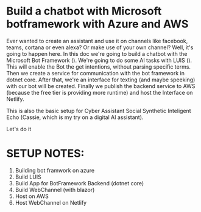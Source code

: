 # Build a chatbot with Microsoft botframework with Azure and AWS
Ever wanted to create an assistant and use it on channels like facebook, teams, cortana or even alexa? Or make use of your own channel? Well, it's going to happen here. In this doc we're going to build a chatbot with the Microsoft Bot Framework (). We're going to do some AI tasks with LUIS (). This will enable the Bot the get intentions, without parsing specific terms. Then we create a service for communication with the bot framework in dotnet core. After that, we're an interface for texting (and maybe speeking) with our bot will be created. Finally we publish the backend service to AWS (because the free tier is providing more runtime) and host the Interface on Netlify. 

This is also the basic setup for Cyber Assistant Social Synthetic Inteligent Echo (Cassie, which is my try on a digital AI assistant).

Let's do it

# SETUP NOTES:
1. Building bot framwork on azure
2. Build LUIS
3. Build App for BotFramework Backend (dotnet core)
4. Build WebChannel (with blazor)
5. Host on AWS
6. Host WebChannel on Netlify

